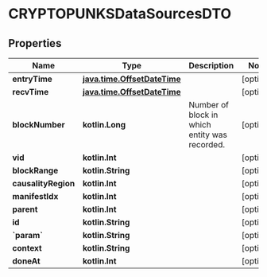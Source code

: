 
# CRYPTOPUNKSDataSourcesDTO

## Properties
Name | Type | Description | Notes
------------ | ------------- | ------------- | -------------
**entryTime** | [**java.time.OffsetDateTime**](java.time.OffsetDateTime.md) |  |  [optional]
**recvTime** | [**java.time.OffsetDateTime**](java.time.OffsetDateTime.md) |  |  [optional]
**blockNumber** | **kotlin.Long** | Number of block in which entity was recorded. |  [optional]
**vid** | **kotlin.Int** |  |  [optional]
**blockRange** | **kotlin.String** |  |  [optional]
**causalityRegion** | **kotlin.Int** |  |  [optional]
**manifestIdx** | **kotlin.Int** |  |  [optional]
**parent** | **kotlin.Int** |  |  [optional]
**id** | **kotlin.String** |  |  [optional]
**&#x60;param&#x60;** | **kotlin.String** |  |  [optional]
**context** | **kotlin.String** |  |  [optional]
**doneAt** | **kotlin.Int** |  |  [optional]



